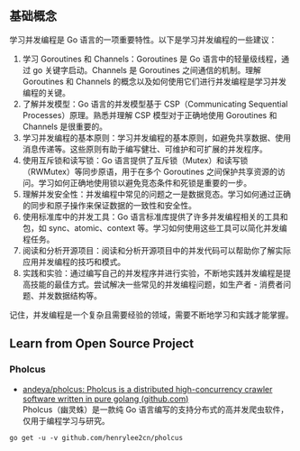 ## 基础概念

学习并发编程是 Go 语言的一项重要特性。以下是学习并发编程的一些建议：

1. 学习 Goroutines 和 Channels：Goroutines 是 Go 语言中的轻量级线程，通过 go 关键字启动。Channels 是 Goroutines 之间通信的机制。理解 Goroutines 和 Channels 的概念以及如何使用它们进行并发编程是学习并发编程的关键。
2. 了解并发模型：Go 语言的并发模型基于 CSP（Communicating Sequential Processes）原理。熟悉并理解 CSP 模型对于正确地使用 Goroutines 和 Channels 是很重要的。
3. 学习并发编程的基本原则：学习并发编程的基本原则，如避免共享数据、使用消息传递等。这些原则有助于编写健壮、可维护和可扩展的并发程序。
4. 使用互斥锁和读写锁：Go 语言提供了互斥锁（Mutex）和读写锁（RWMutex）等同步原语，用于在多个 Goroutines 之间保护共享资源的访问。学习如何正确地使用锁以避免竞态条件和死锁是重要的一步。
5. 理解并发安全性：并发编程中常见的问题之一是数据竞态。学习如何通过正确的同步和原子操作来保证数据的一致性和安全性。
6. 使用标准库中的并发工具：Go 语言标准库提供了许多并发编程相关的工具和包，如 sync、atomic、context 等。学习如何使用这些工具可以简化并发编程任务。
7. 阅读和分析开源项目：阅读和分析开源项目中的并发代码可以帮助你了解实际应用并发编程的技巧和模式。
8. 实践和实验：通过编写自己的并发程序并进行实验，不断地实践并发编程是提高技能的最佳方式。尝试解决一些常见的并发编程问题，如生产者 - 消费者问题、并发数据结构等。

记住，并发编程是一个复杂且需要经验的领域，需要不断地学习和实践才能掌握。

## Learn from Open Source Project

### Pholcus

- [andeya/pholcus: Pholcus is a distributed high-concurrency crawler software written in pure golang (github.com)](https://github.com/andeya/pholcus)  
Pholcus（幽灵蛛）是一款纯 Go 语言编写的支持分布式的高并发爬虫软件，仅用于编程学习与研究。

```shell
go get -u -v github.com/henrylee2cn/pholcus
```
